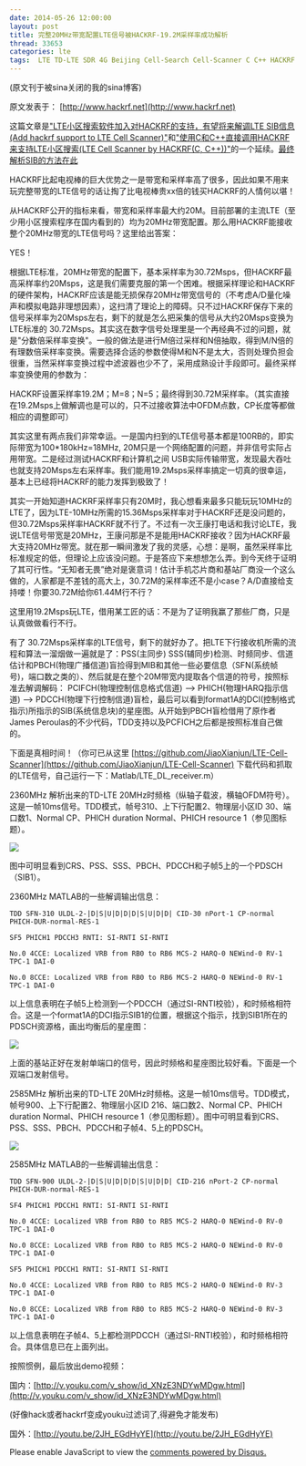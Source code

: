 ```yaml
---
date: 2014-05-26 12:00:00
layout: post
title: 完整20MHz带宽配置LTE信号被HACKRF-19.2M采样率成功解析
thread: 33653
categories: lte
tags:  LTE TD-LTE SDR 4G Beijing Cell-Search Cell-Scanner C C++ HACKRF 20MHz 100RB 19.2Msps
---
```


(原文刊于被sina关闭的我的sina博客)

原文发表于： [http://www.hackrf.net](http://www.hackrf.net)

这篇文章是["LTE小区搜索软件加入对HACKRF的支持，有望将来解调LTE SIB信息(Add hackrf support to LTE Cell Scanner)"](http://sdr-x.github.io/LTE%E5%B0%8F%E5%8C%BA%E6%90%9C%E7%B4%A2%E8%BD%AF%E4%BB%B6%E5%8A%A0%E5%85%A5%E5%AF%B9HACKRF%E7%9A%84%E6%94%AF%E6%8C%81%EF%BC%8C%E6%9C%89%E6%9C%9B%E5%B0%86%E6%9D%A5%E8%A7%A3%E8%B0%83LTE%20SIB%E4%BF%A1%E6%81%AF%28Add%20hackrf%20support%20to%20LTE%20Cell%20Scanner%29/)和["使用C和C++直接调用HACKRF来支持LTE小区搜索(LTE Cell Scanner by HACKRF(C, C++))"](http://sdr-x.github.io/%E4%BD%BF%E7%94%A8C%E5%92%8CC++%E7%9B%B4%E6%8E%A5%E8%B0%83%E7%94%A8HACKRF%E6%9D%A5%E6%94%AF%E6%8C%81LTE%E5%B0%8F%E5%8C%BA%E6%90%9C%E7%B4%A2%28LTE%20Cell%20Scanner%20by%20HACKRF%28C,%20C++%29%29/)的一个延续。[最终解析SIB的方法在此](http://sdr-x.github.io/%E4%BD%BF%E7%94%A8lameditor%E5%92%8Casn1c%E5%BC%80%E6%BA%90%E5%B7%A5%E5%85%B7%E8%A7%A3%E6%9E%90%E5%8C%97%E4%BA%ACLTE%E7%8E%B0%E7%BD%91%20RRC%20SIB%20ASN1%E6%B6%88%E6%81%AF/)

HACKRF比起电视棒的巨大优势之一是带宽和采样率高了很多，因此如果不用来玩完整带宽的LTE信号的话让掏了比电视棒贵xx倍的钱买HACKRF的人情何以堪！

从HACKRF公开的指标来看，带宽和采样率最大约20M。目前部署的主流LTE（至少用小区搜索程序在国内看到的）均为20MHz带宽配置。那么用HACKRF能接收整个20MHz带宽的LTE信号吗？这里给出答案：

YES！

根据LTE标准，20MHz带宽的配置下，基本采样率为30.72Msps，但HACKRF最高采样率约20Msps，这是我们需要克服的第一个困难。根据采样理论和HACKRF的硬件架构，HACKRF应该是能无损保存20MHz带宽信号的（不考虑A/D量化噪声和模拟电路非理想因素），这扫清了理论上的障碍。只不过HACKRF保存下来的信号采样率为20Msps左右，剩下的就是怎么把采集的信号从大约20Msps变换为LTE标准的 30.72Msps。其实这在数字信号处理里是一个再经典不过的问题，就是"分数倍采样率变换"。一般的做法是进行M倍过采样和N倍抽取，得到M/N倍的有理数倍采样率变换。需要选择合适的参数使得M和N不是太大，否则处理负担会很重，当然采样率变换过程中滤波器也少不了，采用成熟设计手段即可。最终采样率变换使用的参数为：

HACKRF设置采样率19.2M；M=8；N=5；最终得到30.72M采样率。（其实直接在19.2Msps上做解调也是可以的，只不过接收算法中OFDM点数，CP长度等都做相应的调整即可）

其实这里有两点我们非常幸运。一是国内扫到的LTE信号基本都是100RB的，即实际带宽为100*180kHz=18MHz, 20M只是一个网络配置的问题，并非信号实际占用带宽。二是经过测试HACKRF和计算机之间 USB实际传输带宽，发现最大吞吐也就支持20Msps左右采样率。我们能用19.2Msps采样率搞定一切真的很幸运，基本上已经将HACKRF的能力发挥到极致了！

其实一开始知道HACKRF采样率只有20M时，我心想看来最多只能玩玩10MHz的LTE了，因为LTE-10MHz所需的15.36Msps采样率对于HACKRF还是没问题的，但30.72Msps采样率HACKRF就不行了。不过有一次王康打电话和我讨论LTE，我说LTE信号带宽是20MHz，王康问那是不是能用HACKRF接收？因为HACKRF最大支持20MHz带宽。就在那一瞬间激发了我的灵感，心想：是啊，虽然采样率比标准规定的低，但理论上应该没问题。于是答应下来想想怎么弄。到今天终于证明了其可行性。“无知者无畏”绝对是褒意词！估计手机芯片商和基站厂商没一个这么做的，人家都是不差钱的高大上，30.72M的采样率还不是小case？A/D直接给支持喽！你要30.72M给你61.44M行不行？

这里用19.2Msps玩LTE，借用某工匠的话：不是为了证明我赢了那些厂商，只是认真做做看行不行。

有了 30.72Msps采样率的LTE信号，剩下的就好办了。把LTE下行接收机所需的流程和算法一溜烟做一遍就是了：PSS(主同步) SSS(辅同步)检测、时频同步、信道估计和PBCH(物理广播信道)盲捡得到MIB和其他一些必要信息（SFN(系统帧号)，端口数之类的）、然后就是在整个20M带宽内提取各个信道的符号，按照标准去解调解码： PCIFCH(物理控制信息格式信道) --> PHICH(物理HARQ指示信道) --> PDCCH(物理下行控制信道)盲检，最后可以看到format1A的DCI(控制格式指示)所指示的SIB(系统信息块)的星座图。从开始到PBCH盲检借用了原作者James Peroulas的不少代码，TDD支持以及PCFICH之后都是按照标准自己做的。

下面是真相时间！（你可已从这里 [https://github.com/JiaoXianjun/LTE-Cell-Scanner](https://github.com/JiaoXianjun/LTE-Cell-Scanner) 下载代码和抓取的LTE信号，自己运行一下：Matlab/LTE_DL_receiver.m）

2360MHz 解析出来的TD-LTE 20MHz时频格（纵轴子载波，横轴OFDM符号）。这是一帧10ms信号。TDD模式，帧号310、上下行配置2、物理层小区ID 30、端口数1、Normal CP、PHICH duration Normal、PHICH resource 1（参见图标题）。

![](../media/lte-grids.png)

图中可明显看到CRS、PSS、SSS、PBCH、PDCCH和子帧5上的一个PDSCH（SIB1）。

2360MHz MATLAB的一些解调输出信息：

    TDD SFN-310 ULDL-2-|D|S|U|D|D|D|S|U|D|D| CID-30 nPort-1 CP-normal PHICH-DUR-normal-RES-1
    
    SF5 PHICH1 PDCCH3 RNTI: SI-RNTI SI-RNTI
    
    No.0 4CCE: Localized VRB from RB0 to RB6 MCS-2 HARQ-0 NEWind-0 RV-1 TPC-1 DAI-0
    
    No.0 8CCE: Localized VRB from RB0 to RB6 MCS-2 HARQ-0 NEWind-0 RV-1 TPC-1 DAI-0

以上信息表明在子帧5上检测到一个PDCCH（通过SI-RNTI校验），和时频格相符合。这是一个format1A的DCI指示SIB1的位置，根据这个指示，找到SIB1所在的PDSCH资源格，画出均衡后的星座图：

![](../media/lte-sib1-constellation.png)

上面的基站正好在发射单端口的信号，因此时频格和星座图比较好看。下面是一个双端口发射信号。

2585MHz 解析出来的TD-LTE 20MHz时频格。这是一帧10ms信号。TDD模式，帧号900、上下行配置2、物理层小区ID 216、端口数2、Normal CP、PHICH duration Normal、PHICH resource 1（参见图标题）。图中可明显看到CRS、PSS、SSS、PBCH、PDCCH和子帧4、5上的PDSCH。

![](../media/lte-grids-2585.png)

2585MHz MATLAB的一些解调输出信息：

    TDD SFN-900 ULDL-2-|D|S|U|D|D|D|S|U|D|D| CID-216 nPort-2 CP-normal PHICH-DUR-normal-RES-1
    
    SF4 PHICH1 PDCCH1 RNTI: SI-RNTI SI-RNTI
    
    No.0 4CCE: Localized VRB from RB0 to RB5 MCS-2 HARQ-0 NEWind-0 RV-0 TPC-1 DAI-0
    
    No.0 8CCE: Localized VRB from RB0 to RB5 MCS-2 HARQ-0 NEWind-0 RV-0 TPC-1 DAI-0
    
    SF5 PHICH1 PDCCH1 RNTI: SI-RNTI SI-RNTI
    
    No.0 4CCE: Localized VRB from RB0 to RB5 MCS-2 HARQ-0 NEWind-0 RV-3 TPC-1 DAI-0
    
    No.0 8CCE: Localized VRB from RB0 to RB5 MCS-2 HARQ-0 NEWind-0 RV-3 TPC-1 DAI-0

以上信息表明在子帧4、5上都检测PDCCH（通过SI-RNTI校验），和时频格相符合。具体信息已在上面列出。

按照惯例，最后放出demo视频：

国内：[http://v.youku.com/v_show/id_XNzE3NDYwMDgw.html](http://v.youku.com/v_show/id_XNzE3NDYwMDgw.html)

(好像hack或者hackrf变成youku过滤词了,得避免才能发布)

国外：[http://youtu.be/2JH_EGdHyYE](http://youtu.be/2JH_EGdHyYE)


<div id="disqus_thread"></div>
<script type="text/javascript">
    /* * * CONFIGURATION VARIABLES: EDIT BEFORE PASTING INTO YOUR WEBPAGE * * */
    var disqus_shortname = 'jiaoxianjun'; // required: replace example with your forum shortname

    /* * * DON'T EDIT BELOW THIS LINE * * */
    (function() {
        var dsq = document.createElement('script'); dsq.type = 'text/javascript'; dsq.async = true;
        dsq.src = '//' + disqus_shortname + '.disqus.com/embed.js';
        (document.getElementsByTagName('head')[0] || document.getElementsByTagName('body')[0]).appendChild(dsq);
    })();
</script>
<noscript>Please enable JavaScript to view the <a href="http://disqus.com/?ref_noscript">comments powered by Disqus.</a></noscript>


<!-- Global site tag (gtag.js) - Google Analytics -->
<script async src="https://www.googletagmanager.com/gtag/js?id=G-01GGQ8JZW7"></script>
<script>
  window.dataLayer = window.dataLayer || [];
  function gtag(){dataLayer.push(arguments);}
  gtag('js', new Date());

  gtag('config', 'G-01GGQ8JZW7');
</script>

